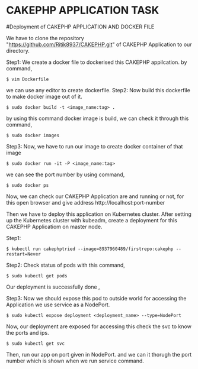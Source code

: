 # CAKEPHP APPLICATION TASK
#Deployment of CAKEPHP APPLICATION AND DOCKER FILE

We have to clone the repository "https://github.com/Ritik8937/CAKEPHP.git" of CAKEPHP Application to our directory.

Step1: We create a docker file to dockerised this CAKEPHP appilcation. by command,

    $ vim Dockerfile

we can use any editor to create dockerfile. Step2: Now build this dockerfile to make docker image out of it.

    $ sudo docker build -t <image_name:tag> .

by using this command docker image is build, we can check it through this command,

    $ sudo docker images

Step3: Now, we have to run our image to create docker container of that image

    $ sudo docker run -it -P <image_name:tag>

we can see the port number by using command,

    $ sudo docker ps

Now, we can check our CAKEPHP Application are and running or not, for this open browser and give address http://localhost:port-number

Then we have to deploy this application on Kubernetes cluster. After setting up the Kubernetes cluster with kubeadm, create a deployment for this CAKEPHP Applicatiom on master node.

Step1:

    $ kubectl run cakephptried --image=8937960489/firstrepo:cakephp --restart=Never


Step2:
Check status of pods with this command,

    $ sudo kubectl get pods

Our deployment is successfully done ,

Step3: Now we should expose this pod to outside world for accessing the Application we use service as a NodePort.

    $ sudo kubectl expose deployment <deployment_name> --type=NodePort

Now, our deployment are exposed for accessing this check the svc to know the ports and ips.

    $ sudo kubectl get svc

Then, run our app on port given in NodePort. and we can it thorugh the port number which is shown when we run service command.
